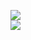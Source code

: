 [![](https://img.shields.io/badge/Made%20With-Github%20Spray-lightgrey.svg?style=for-the-badge&logo=github)](https://github.com/Annihil/github-spray#21364)  
[![](https://i.imgur.com/2DrTn0Z.gif)](https://github.com/Annihil/github-spray)